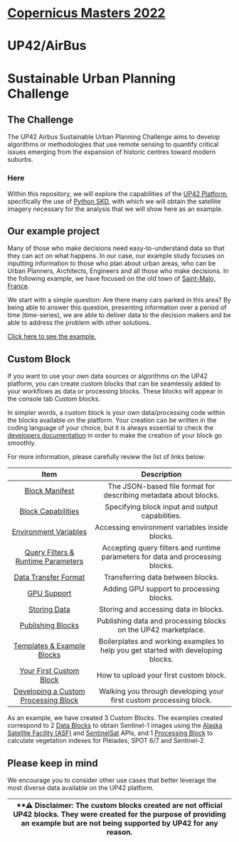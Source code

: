 # [Copernicus Masters 2022](https://copernicus-masters.com/)
# UP42/AirBus
# Sustainable Urban Planning Challenge

## The Challenge
The UP42 Airbus Sustainable Urban Planning Challenge aims to develop algorithms or methodologies that use remote sensing to quantify critical issues emerging from the expansion of historic centres toward modern suburbs.

### Here
Within this repository, we will explore the capabilities of the [UP42 Platform](https://docs.up42.com/), specifically the use of [Python SKD](https://sdk.up42.com/), with which we will obtain the satellite imagery necessary for the analysis that we will show here as an example.

## Our example project
Many of those who make decisions need easy-to-understand data so that they can act on what happens. 
In our case, our example study focuses on inputting information to those who plan about urban areas, who can be Urban Planners, Architects, Engineers and all those who make decisions.
In the following example, we have focused on the old town of [Saint-Malo, France](https://en.wikipedia.org/wiki/Saint-Malo).

We start with a simple question: Are there many cars parked in this area? By being able to answer this question, presenting information over a period of time (time-series), we are able to deliver data to the decision makers and be able to address the problem with other solutions.

[Click here to see the example.](https://github.com/up42/up42-copernicus-masters-2022/blob/master/challenge/CopMa-2022-UP42-Car-Detection.ipynb)
## Custom Block
If you want to use your own data sources or algorithms on the UP42 platform, you can create custom blocks that can be seamlessly added to your workflows as data or processing blocks. These blocks will appear in the console tab Custom blocks.

In simpler words, a custom block is your own data/processing code within the blocks available on the platform.
Your creation can be written in the coding language of your choice, but it is always essential to check the [developers documentation](https://docs.up42.com/developers) in order to make the creation of your block go smoothly.

For more information, please carefully review the list of links below:

|                          Item                                     |               Description                                         |
| :--------------------------------------------------------------------------------------------------------------------: | :-------------------------------------------------------------------------------: |
|                   [Block Manifest](https://docs.up42.com/processing-platform/custom-blocks/manifest)                   |         The JSON-based file format for describing metadata about blocks.          |
|               [Block Capabilities](https://docs.up42.com/processing-platform/custom-blocks/capabilities)               |                  Specifying block input and output capabilities.                  |
|         [Environment Variables](https://docs.up42.com/processing-platform/custom-blocks/environment-variables)         |                  Accessing environment variables inside blocks.                   |
|        [Query Filters & Runtime Parameters](https://docs.up42.com/processing-platform/custom-blocks/parameters)        |  Accepting query filters and runtime parameters for data and processing blocks.   |
|             [Data Transfer Format](https://docs.up42.com/processing-platform/custom-blocks/data-transfer)              |                         Transferring data between blocks.                         |
|                   [GPU Support](https://docs.up42.com/processing-platform/custom-blocks/gpu-support)                   |                     Adding GPU support to processing blocks.                      |
|                  [Storing Data](https://docs.up42.com/processing-platform/custom-blocks/storing-data)                  |                       Storing and accessing data in blocks.                       |
|                  [Publishing Blocks](https://docs.up42.com/processing-platform/custom-blocks/publish)                  |          Publishing data and processing blocks on the UP42 marketplace.           |
|            [Templates & Example Blocks](https://docs.up42.com/processing-platform/custom-blocks/templates)             | Boilerplates and working examples to help you get started with developing blocks. |
|         [Your First Custom Block](https://docs.up42.com/processing-platform/custom-blocks/first-custom-block)          |                      How to upload your first custom block.                       |
| [Developing a Custom Processing Block](https://docs.up42.com/processing-platform/custom-blocks/first-processing-block) |        Walking you through developing your first custom processing block.         |

As an example, we have created 3 Custom Blocks. The examples created correspond to 2 [Data Blocks](https://github.com/up42/up42-copernicus-masters-2022/tree/master/custom_block) to obtain Sentinel-1 images using the [Alaska Satellite Facility (ASF)](https://docs.asf.alaska.edu/api/basics/) and [SentinelSat](https://sentinelsat.readthedocs.io/en/stable/) APIs, and 1 [Processing Block](https://github.com/up42/simple-vegetation-indexes-block) to calculate vegetation indexes for Pléiades, SPOT 6/7 and Sentinel-2.

## Please keep in mind

We encourage you to consider other use cases that better leverage the most diverse data available on
the UP42 platform.

 **⚠ Disclaimer: The custom blocks created are not official UP42 blocks. They were created for the purpose of providing an example but are not being supported by UP42 for any reason. |
| --- |